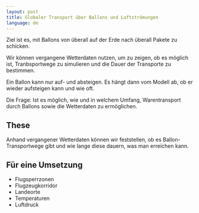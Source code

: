 ```yaml
---
layout: post
title: Globaler Transport über Ballons und Luftströmungen
language: de
---
```


Ziel ist es, mit Ballons von überall auf der Erde nach überall Pakete zu schicken.

Wir können vergangene Wetterdaten nutzen, um zu zeigen, ob es möglich ist,
Tranbsportwege zu simulieren und die Dauer der Transporte zu bestimmen.

Ein Ballon kann nur auf- und absteigen.
Es hängt dann vom Modell ab, ob er wieder aufsteigen kann und wie oft.

Die Frage: Ist es möglich, wie und in welchem Umfang, Warentransport durch Ballons sowie die Wetterdaten zu ermöglichen.

These
-----

Anhand vergangener Wetterdaten können wir feststellen,
ob es Ballon-Transportwege gibt und wie lange diese dauern, was man erreichen kann.

Für eine Umsetzung
------------------

- Flugsperrzonen
- Flugzeugkorridor
- Landeorte
- Temperaturen
- Luftdruck





